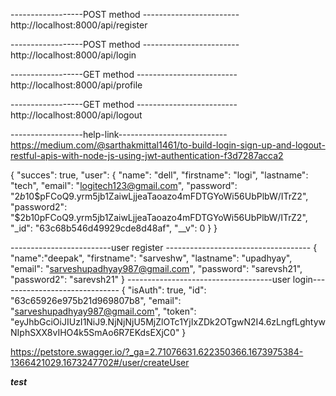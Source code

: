 ------------------POST method ------------------------
http://localhost:8000/api/register 

------------------POST method ------------------------
http://localhost:8000/api/login

------------------GET method -------------------------
http://localhost:8000/api/profile

------------------GET method -------------------------
http://localhost:8000/api/logout

------------------help-link---------------------------
https://medium.com/@sarthakmittal1461/to-build-login-sign-up-and-logout-restful-apis-with-node-js-using-jwt-authentication-f3d7287acca2

{
  "succes": true,
  "user": {
    "name": "dell",
    "firstname": "logi",
    "lastname": "tech",
    "email": "logitech123@gmail.com",
    "password": "$2b$10$pFCoQ9.yrm5jb1ZaiwLjjeaTaoazo4mFDTGYoWi56UbPlbW/ITrZ2",
    "password2": "$2b$10$pFCoQ9.yrm5jb1ZaiwLjjeaTaoazo4mFDTGYoWi56UbPlbW/ITrZ2",
    "_id": "63c68b546d49929cde8d48af",
    "__v": 0
  }
}

-------------------------user register ------------------------------------
{
    "name":"deepak",
    "firstname": "sarveshw",
    "lastname": "upadhyay",
    "email": "sarveshupadhyay987@gmail.com",
    "password": "sarevsh21",
    "password2": "sarevsh21"
}
------------------------------------user login------------------------------
{
    "isAuth": true,
    "id": "63c65926e975b21d969807b8",
    "email": "sarveshupadhyay987@gmail.com",
    "token": "eyJhbGciOiJIUzI1NiJ9.NjNjNjU5MjZlOTc1YjIxZDk2OTgwN2I4.6zLngfLghtywNIphSXX8vIHO4k5SmAo6R7EKdsEXjC0"
}

https://petstore.swagger.io/?_ga=2.71076631.622350366.1673975384-1366421029.1673247702#/user/createUser


***test***